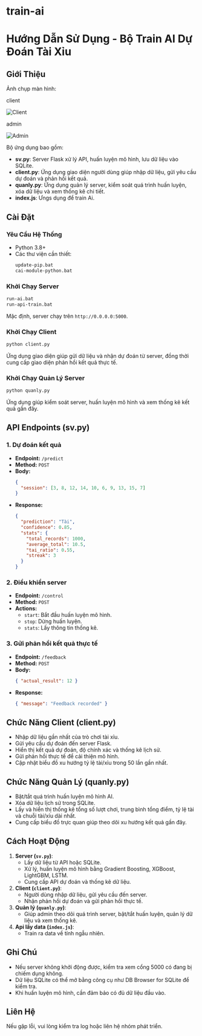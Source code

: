 # train-ai
# Hướng Dẫn Sử Dụng - Bộ Train AI  Dự Đoán Tài Xỉu

## Giới Thiệu
Ảnh chụp màn hình:

client

![Client](https://i.ibb.co/wZnrV51x/Screenshot-348.png)

admin 

![Admin](https://i.ibb.co/ZpwP8ZhZ/Screenshot-347.png)


Bộ ứng dụng bao gồm:
- **sv.py**: Server Flask xử lý API, huấn luyện mô hình, lưu dữ liệu vào SQLite.
- **client.py**: Ứng dụng giao diện người dùng giúp nhập dữ liệu, gửi yêu cầu dự đoán và phản hồi kết quả.
- **quanly.py**: Ứng dụng quản lý server, kiểm soát quá trình huấn luyện, xóa dữ liệu và xem thống kê chi tiết.
- **index.js**: Ưngs dụng để train Ai.

## Cài Đặt
### Yêu Cầu Hệ Thống
- Python 3.8+
- Các thư viện cần thiết:
  ```bash
  update-pip.bat
  cai-module-python.bat
  ```

### Khởi Chạy Server
```bash
run-ai.bat
run-api-train.bat
```
Mặc định, server chạy trên `http://0.0.0.0:5000`.

### Khởi Chạy Client
```bash
python client.py
```
Ứng dụng giao diện giúp gửi dữ liệu và nhận dự đoán từ server, đồng thời cung cấp giao diện phản hồi kết quả thực tế.

### Khởi Chạy Quản Lý Server
```bash
python quanly.py
```
Ứng dụng giúp kiểm soát server, huấn luyện mô hình và xem thống kê kết quả gần đây.

## API Endpoints (sv.py)
### 1. Dự đoán kết quả
- **Endpoint:** `/predict`
- **Method:** `POST`
- **Body:**
  ```json
  {
    "session": [3, 8, 12, 14, 10, 6, 9, 13, 15, 7]
  }
  ```
- **Response:**
  ```json
  {
    "prediction": "Tài",
    "confidence": 0.85,
    "stats": {
      "total_records": 1000,
      "average_total": 10.5,
      "tai_ratio": 0.55,
      "streak": 3
    }
  }
  ```

### 2. Điều khiển server
- **Endpoint:** `/control`
- **Method:** `POST`
- **Actions:**
  - `start`: Bắt đầu huấn luyện mô hình.
  - `stop`: Dừng huấn luyện.
  - `stats`: Lấy thông tin thống kê.

### 3. Gửi phản hồi kết quả thực tế
- **Endpoint:** `/feedback`
- **Method:** `POST`
- **Body:**
  ```json
  { "actual_result": 12 }
  ```
- **Response:**
  ```json
  { "message": "Feedback recorded" }
  ```

## Chức Năng Client (client.py)
- Nhập dữ liệu gần nhất của trò chơi tài xỉu.
- Gửi yêu cầu dự đoán đến server Flask.
- Hiển thị kết quả dự đoán, độ chính xác và thống kê lịch sử.
- Gửi phản hồi thực tế để cải thiện mô hình.
- Cập nhật biểu đồ xu hướng tỷ lệ tài/xỉu trong 50 lần gần nhất.

## Chức Năng Quản Lý (quanly.py)
- Bật/tắt quá trình huấn luyện mô hình AI.
- Xóa dữ liệu lịch sử trong SQLite.
- Lấy và hiển thị thống kê tổng số lượt chơi, trung bình tổng điểm, tỷ lệ tài và chuỗi tài/xỉu dài nhất.
- Cung cấp biểu đồ trực quan giúp theo dõi xu hướng kết quả gần đây.

## Cách Hoạt Động
1. **Server (`sv.py`)**:
   - Lấy dữ liệu từ API hoặc SQLite.
   - Xử lý, huấn luyện mô hình bằng Gradient Boosting, XGBoost, LightGBM, LSTM.
   - Cung cấp API dự đoán và thống kê dữ liệu.
2. **Client (`client.py`)**:
   - Người dùng nhập dữ liệu, gửi yêu cầu đến server.
   - Nhận phản hồi dự đoán và gửi phản hồi thực tế.
3. **Quản lý (`quanly.py`)**:
   - Giúp admin theo dõi quá trình server, bật/tắt huấn luyện, quản lý dữ liệu và xem thống kê.
4. **Api lấy data (`index.js`)**:
   - Train ra data về tính ngẫu nhiên.

## Ghi Chú
- Nếu server không khởi động được, kiểm tra xem cổng 5000 có đang bị chiếm dụng không.
- Dữ liệu SQLite có thể mở bằng công cụ như DB Browser for SQLite để kiểm tra.
- Khi huấn luyện mô hình, cần đảm bảo có đủ dữ liệu đầu vào.

## Liên Hệ
Nếu gặp lỗi, vui lòng kiểm tra log hoặc liên hệ nhóm phát triển.

